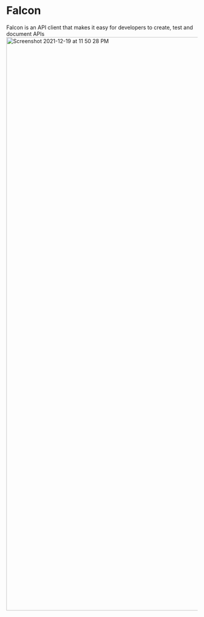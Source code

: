 # Falcon
Falcon is an API client that makes it easy for developers to create, test and document APIs
<img width="1511" alt="Screenshot 2021-12-19 at 11 50 28 PM" src="https://user-images.githubusercontent.com/56252259/146785808-f5e428dd-9006-45c5-b685-a092d5c532ce.png">
